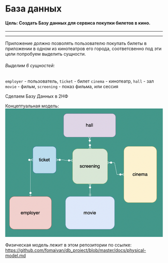 # База данных
#### **Цель:** Создать Базу данных для сервиса покупки билетов в кино.
---
---
Приложение должно позволять пользователю покупать билеты в приложении в одном из кинотеатров его города, соответсвенно под эти цели попробуем выделить сущности.

###### Выделим 6 сущностей:
`employer` - пользователь, `ticket` - билет
`cinema` - кинотеатр, `hall` - зал
 `movie` - фильм, `screening` - показ фильма, или сессия
 
 Сделаем Базу Данных в 2НФ
 
 Концептуальная модель:
 ![Image alt](https://github.com/fomaivan/db_project/blob/master/docs/conceptual-model.png)
 
 Физическая модель лежит в этом репозитории по ссылке: https://github.com/fomaivan/db_project/blob/master/docs/physical-model.md
